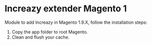 # Increazy extender Magento 1

Module to add Increazy in Magento 1.9.X, follow the installation steps:

1. Copy the app folder to root Magento.
2. Clean and flush your cache.